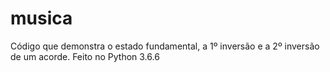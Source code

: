 <h1>musica</h1>

Código que demonstra o estado fundamental, a 1º inversão e a 2º inversão de um acorde.
Feito no Python 3.6.6

